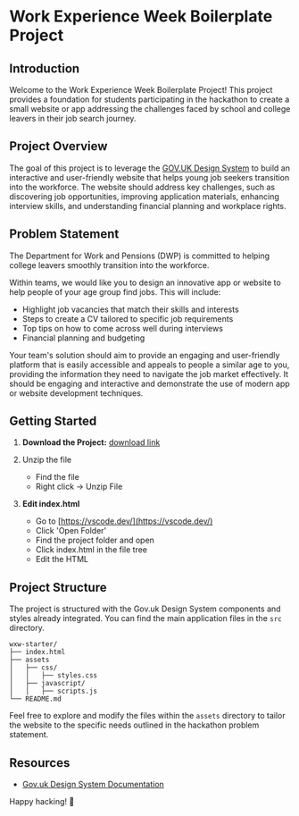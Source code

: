 # Work Experience Week Boilerplate Project

## Introduction

Welcome to the Work Experience Week Boilerplate Project! This project provides a foundation for students participating in the hackathon to create a small website or app addressing the challenges faced by school and college leavers in their job search journey.

## Project Overview

The goal of this project is to leverage the [GOV.UK Design System](https://design-system.service.gov.uk/) to build an interactive and user-friendly website that helps young job seekers transition into the workforce. The website should address key challenges, such as discovering job opportunities, improving application materials, enhancing interview skills, and understanding financial planning and workplace rights.

## Problem Statement
The Department for Work and Pensions (DWP) is committed to helping college leavers smoothly transition into the workforce.
 
Within teams, we would like you to design an innovative app or website to help people of your age group find jobs.  This will include:
  
* Highlight job vacancies that match their skills and interests
* Steps to create a CV tailored to specific job requirements
* Top tips on how to come across well during interviews
* Financial planning and budgeting

Your team's solution should aim to provide an engaging and user-friendly platform that is easily accessible and appeals to people a similar age to you, providing the information they need to navigate the job market effectively.   It should be engaging and interactive and demonstrate the use of modern app or website development techniques.

## Getting Started

1. **Download the Project:**
   [download link]()

2. Unzip the file
    * Find the file
    * Right click -> Unzip File

3. **Edit index.html**
    * Go to [https://vscode.dev/](https://vscode.dev/)
    * Click 'Open Folder'
    * Find the project folder and open
    * Click index.html in the file tree
    * Edit the HTML


## Project Structure

The project is structured with the Gov.uk Design System components and styles already integrated. You can find the main application files in the `src` directory.

```plaintext
wxw-starter/
├── index.html
├── assets
│   ├── css/
│   │   ├── styles.css
│   ├── javascript/
│   │   ├── scripts.js
└── README.md
```

Feel free to explore and modify the files within the `assets` directory to tailor the website to the specific needs outlined in the hackathon problem statement.


## Resources

- [Gov.uk Design System Documentation](https://design-system.service.gov.uk/)

Happy hacking! 🚀